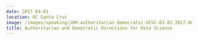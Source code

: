 ```yaml
---
date: 2017-04-01
location: UC Santa Cruz
image: /images/speaking/JNM-authoritarian-democratic-UCSC-03.01.2017.001.png
title: Authoritarian and Democratic Directions for Data Science
---
```

